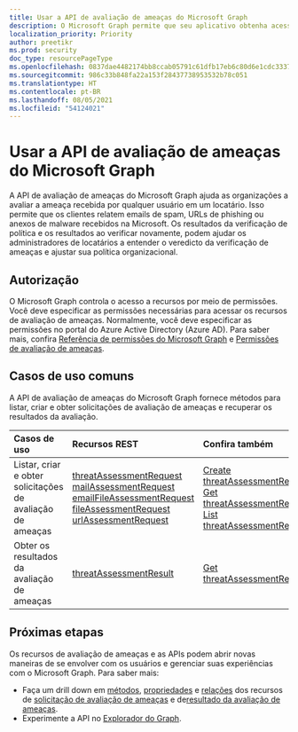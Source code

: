 ```yaml
---
title: Usar a API de avaliação de ameaças do Microsoft Graph
description: O Microsoft Graph permite que seu aplicativo obtenha acesso autorizado aos dados de avaliação de ameaças da organização.
localization_priority: Priority
author: preetikr
ms.prod: security
doc_type: resourcePageType
ms.openlocfilehash: 0837dae4482174bb8ccab05791c61dfb17eb6c80d6e1cdc3337cdfddb6d1636b
ms.sourcegitcommit: 986c33b848fa22a153f28437738953532b78c051
ms.translationtype: HT
ms.contentlocale: pt-BR
ms.lasthandoff: 08/05/2021
ms.locfileid: "54124021"
---
```

# <a name="use-the-microsoft-graph-threat-assessment-api"></a>Usar a API de avaliação de ameaças do Microsoft Graph

A API de avaliação de ameaças do Microsoft Graph ajuda as organizações a avaliar a ameaça recebida por qualquer usuário em um locatário. Isso permite que os clientes relatem emails de spam, URLs de phishing ou anexos de malware recebidos na Microsoft. Os resultados da verificação de política e os resultados ao verificar novamente, podem ajudar os administradores de locatários a entender o veredicto da verificação de ameaças e ajustar sua política organizacional.

## <a name="authorization"></a>Autorização

O Microsoft Graph controla o acesso a recursos por meio de permissões. Você deve especificar as permissões necessárias para acessar os recursos de avaliação de ameaças. Normalmente, você deve especificar as permissões no portal do Azure Active Directory (Azure AD). Para saber mais, confira [Referência de permissões do Microsoft Graph](/graph/permissions-reference) e [Permissões de avaliação de ameaças](/graph/permissions-reference#threat-assessment-permissions).

## <a name="common-use-cases"></a>Casos de uso comuns

A API de avaliação de ameaças do Microsoft Graph fornece métodos para listar, criar e obter solicitações de avaliação de ameaças e recuperar os resultados da avaliação.

| Casos de uso | Recursos REST | Confira também |
|:----------|:---------------|:---------|
| Listar, criar e obter solicitações de avaliação de ameaças | [threatAssessmentRequest](../resources/threatassessmentrequest.md)<br> [mailAssessmentRequest](../resources/mailAssessmentRequest.md)<br> [emailFileAssessmentRequest](../resources/emailFileAssessmentRequest.md)<br> [fileAssessmentRequest](../resources/fileAssessmentRequest.md)<br> [urlAssessmentRequest](../resources/urlAssessmentRequest.md)<br> | [Create threatAssessmentRequest](../api/informationprotection-post-threatassessmentrequests.md)<br> [Get threatAssessmentRequest](../api/threatassessmentrequest-get.md)<br> [List threatAssessmentRequest](../api/informationprotection-list-threatassessmentrequests.md) |
| Obter os resultados da avaliação de ameaças | [threatAssessmentResult](../resources/threatassessmentresult.md) | [Get threatAssessmentResult](../api/threatassessmentrequest-get.md#example-5-expand-threat-assessment-results-for-a-request)|

## <a name="next-steps"></a>Próximas etapas

Os recursos de avaliação de ameaças e as APIs podem abrir novas maneiras de se envolver com os usuários e gerenciar suas experiências com o Microsoft Graph. Para saber mais:

- Faça um drill down em [métodos](../resources/threatassessmentrequest.md#methods), [propriedades](../resources/threatassessmentrequest.md#properties) e [relações](../resources/threatassessmentrequest.md#relationships) dos recursos de [solicitação de avaliação de ameaças](../resources/threatassessmentrequest.md) e de[resultado da avaliação de ameaças](../resources/threatAssessmentResult.md).
- Experimente a API no [Explorador do Graph](https://developer.microsoft.com/graph/graph-explorer).


